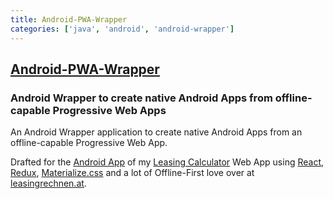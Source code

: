 ```yaml
---
title: Android-PWA-Wrapper
categories: ['java', 'android', 'android-wrapper']
---
```

## [Android-PWA-Wrapper](https://github.com/xtools-at/Android-PWA-Wrapper)

### Android Wrapper to create native Android Apps from offline-capable Progressive Web Apps


An Android Wrapper application to create native Android Apps from an offline-capable Progressive Web App.

Drafted for the [Android App](https://play.google.com/store/apps/details?id=at.xtools.leasingrechner&utm_source=github.com&utm_medium=link&utm_campaign=store_visit) of my [Leasing Calculator](https://www.leasingrechnen.at) Web App using [React](https://github.com/facebook/react), [Redux](https://github.com/reactjs/redux), [Materialize.css](https://github.com/Dogfalo/materialize) and a lot of Offline-First love over at [leasingrechnen.at](https://www.leasingrechnen.at).
